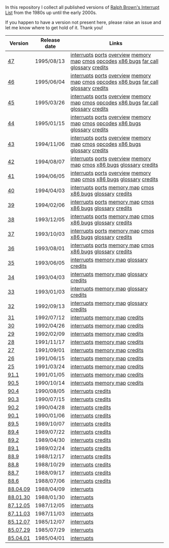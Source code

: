 In this repository I collect all published versions of
[Ralph Brown's Interrupt List](http://www.cs.cmu.edu/~ralf/files.html)
from the 1980s up until the early 2000s.

If you happen to have a version not present here, please
raise an issue and let me know where to get hold of it.
Thank you!

| Version | Release date | Links |
| --- | --- | --- |
| [47](https://github.com/sebras/rbil/tree/release-47/) | 1995/08/13 | [interrupts](https://raw.githubusercontent.com/sebras/rbil/release-47/INTERRUP.LST) [ports](https://raw.githubusercontent.com/sebras/rbil/release-47/PORTS.LST) [overview](https://raw.githubusercontent.com/sebras/rbil/release-47/OVERVIEW.LST) [memory map](https://raw.githubusercontent.com/sebras/rbil/release-47/MEMORY.LST) [cmos](https://raw.githubusercontent.com/sebras/rbil/release-47/CMOS.LST) [opcodes](https://raw.githubusercontent.com/sebras/rbil/release-47/OPCODES.LST) [x86 bugs](https://raw.githubusercontent.com/sebras/rbil/release-47/86BUGS.LST) [far call](https://raw.githubusercontent.com/sebras/rbil/release-47/FARCALL.LST) [glossary](https://raw.githubusercontent.com/sebras/rbil/release-47/GLOSSARY.LST) [credits](https://raw.githubusercontent.com/sebras/rbil/release-47/INTERRUP.1ST) |
| [46](https://github.com/sebras/rbil/tree/release-46/) | 1995/06/04 | [interrupts](https://raw.githubusercontent.com/sebras/rbil/release-46/INTERRUP.LST) [ports](https://raw.githubusercontent.com/sebras/rbil/release-46/PORTS.LST) [overview](https://raw.githubusercontent.com/sebras/rbil/release-46/OVERVIEW.LST) [memory map](https://raw.githubusercontent.com/sebras/rbil/release-46/MEMORY.LST) [cmos](https://raw.githubusercontent.com/sebras/rbil/release-46/CMOS.LST) [opcodes](https://raw.githubusercontent.com/sebras/rbil/release-46/OPCODES.LST) [x86 bugs](https://raw.githubusercontent.com/sebras/rbil/release-46/86BUGS.LST) [far call](https://raw.githubusercontent.com/sebras/rbil/release-46/FARCALL.LST) [glossary](https://raw.githubusercontent.com/sebras/rbil/release-46/GLOSSARY.LST) [credits](https://raw.githubusercontent.com/sebras/rbil/release-46/INTERRUP.1ST) |
| [45](https://github.com/sebras/rbil/tree/release-45/) | 1995/03/26 | [interrupts](https://raw.githubusercontent.com/sebras/rbil/release-45/INTERRUP.LST) [ports](https://raw.githubusercontent.com/sebras/rbil/release-45/PORTS.LST) [overview](https://raw.githubusercontent.com/sebras/rbil/release-45/OVERVIEW.LST) [memory map](https://raw.githubusercontent.com/sebras/rbil/release-45/MEMORY.LST) [cmos](https://raw.githubusercontent.com/sebras/rbil/release-45/CMOS.LST) [opcodes](https://raw.githubusercontent.com/sebras/rbil/release-45/OPCODES.LST) [x86 bugs](https://raw.githubusercontent.com/sebras/rbil/release-45/86BUGS.LST) [far call](https://raw.githubusercontent.com/sebras/rbil/release-45/FARCALL.LST) [glossary](https://raw.githubusercontent.com/sebras/rbil/release-45/GLOSSARY.LST) [credits](https://raw.githubusercontent.com/sebras/rbil/release-45/INTERRUP.1ST) |
| [44](https://github.com/sebras/rbil/tree/release-44/) | 1995/01/15 | [interrupts](https://raw.githubusercontent.com/sebras/rbil/release-44/INTERRUP.LST) [ports](https://raw.githubusercontent.com/sebras/rbil/release-44/PORTS.LST) [overview](https://raw.githubusercontent.com/sebras/rbil/release-44/OVERVIEW.LST) [memory map](https://raw.githubusercontent.com/sebras/rbil/release-44/MEMORY.LST) [cmos](https://raw.githubusercontent.com/sebras/rbil/release-44/CMOS.LST) [opcodes](https://raw.githubusercontent.com/sebras/rbil/release-44/OPCODES.LST) [x86 bugs](https://raw.githubusercontent.com/sebras/rbil/release-44/86BUGS.LST) [glossary](https://raw.githubusercontent.com/sebras/rbil/release-44/GLOSSARY.LST) [credits](https://raw.githubusercontent.com/sebras/rbil/release-44/INTERRUP.1ST) |
| [43](https://github.com/sebras/rbil/tree/release-43/) | 1994/11/06 | [interrupts](https://raw.githubusercontent.com/sebras/rbil/release-43/INTERRUP.LST) [ports](https://raw.githubusercontent.com/sebras/rbil/release-43/PORTS.LST) [overview](https://raw.githubusercontent.com/sebras/rbil/release-43/OVERVIEW.LST) [memory map](https://raw.githubusercontent.com/sebras/rbil/release-43/MEMORY.LST) [cmos](https://raw.githubusercontent.com/sebras/rbil/release-43/CMOS.LST) [opcodes](https://raw.githubusercontent.com/sebras/rbil/release-43/OPCODES.LST) [x86 bugs](https://raw.githubusercontent.com/sebras/rbil/release-43/86BUGS.LST) [glossary](https://raw.githubusercontent.com/sebras/rbil/release-43/GLOSSARY.LST) [credits](https://raw.githubusercontent.com/sebras/rbil/release-43/INTERRUP.1ST) |
| [42](https://github.com/sebras/rbil/tree/release-42/) | 1994/08/07 | [interrupts](https://raw.githubusercontent.com/sebras/rbil/release-42/INTERRUP.LST) [ports](https://raw.githubusercontent.com/sebras/rbil/release-42/PORTS.LST) [overview](https://raw.githubusercontent.com/sebras/rbil/release-42/OVERVIEW.LST) [memory map](https://raw.githubusercontent.com/sebras/rbil/release-42/MEMORY.LST) [cmos](https://raw.githubusercontent.com/sebras/rbil/release-42/CMOS.LST) [x86 bugs](https://raw.githubusercontent.com/sebras/rbil/release-42/86BUGS.LST) [glossary](https://raw.githubusercontent.com/sebras/rbil/release-42/GLOSSARY.LST) [credits](https://raw.githubusercontent.com/sebras/rbil/release-42/INTERRUP.1ST) |
| [41](https://github.com/sebras/rbil/tree/release-41/) | 1994/06/05 | [interrupts](https://raw.githubusercontent.com/sebras/rbil/release-41/INTERRUP.LST) [ports](https://raw.githubusercontent.com/sebras/rbil/release-41/PORTS.LST) [overview](https://raw.githubusercontent.com/sebras/rbil/release-41/OVERVIEW.LST) [memory map](https://raw.githubusercontent.com/sebras/rbil/release-41/MEMORY.LST) [cmos](https://raw.githubusercontent.com/sebras/rbil/release-41/CMOS.LST) [x86 bugs](https://raw.githubusercontent.com/sebras/rbil/release-41/86BUGS.LST) [glossary](https://raw.githubusercontent.com/sebras/rbil/release-41/GLOSSARY.LST) [credits](https://raw.githubusercontent.com/sebras/rbil/release-41/INTERRUP.1ST) |
| [40](https://github.com/sebras/rbil/tree/release-40/) | 1994/04/03 | [interrupts](https://raw.githubusercontent.com/sebras/rbil/release-40/INTERRUP.LST) [ports](https://raw.githubusercontent.com/sebras/rbil/release-40/PORTS.LST) [memory map](https://raw.githubusercontent.com/sebras/rbil/release-40/MEMORY.LST) [cmos](https://raw.githubusercontent.com/sebras/rbil/release-40/CMOS.LST) [x86 bugs](https://raw.githubusercontent.com/sebras/rbil/release-40/86BUGS.LST) [glossary](https://raw.githubusercontent.com/sebras/rbil/release-40/GLOSSARY.LST) [credits](https://raw.githubusercontent.com/sebras/rbil/release-40/INTERRUP.1ST) |
| [39](https://github.com/sebras/rbil/tree/release-39/) | 1994/02/06 | [interrupts](https://raw.githubusercontent.com/sebras/rbil/release-39/INTERRUP.LST) [ports](https://raw.githubusercontent.com/sebras/rbil/release-39/PORTS.LST) [memory map](https://raw.githubusercontent.com/sebras/rbil/release-39/MEMORY.LST) [cmos](https://raw.githubusercontent.com/sebras/rbil/release-39/CMOS.LST) [x86 bugs](https://raw.githubusercontent.com/sebras/rbil/release-39/86BUGS.LST) [glossary](https://raw.githubusercontent.com/sebras/rbil/release-39/GLOSSARY.LST) [credits](https://raw.githubusercontent.com/sebras/rbil/release-39/INTERRUP.1ST) |
| [38](https://github.com/sebras/rbil/tree/release-38/) | 1993/12/05 | [interrupts](https://raw.githubusercontent.com/sebras/rbil/release-38/INTERRUP.LST) [ports](https://raw.githubusercontent.com/sebras/rbil/release-38/PORTS.LST) [memory map](https://raw.githubusercontent.com/sebras/rbil/release-38/MEMORY.LST) [cmos](https://raw.githubusercontent.com/sebras/rbil/release-38/CMOS.LST) [x86 bugs](https://raw.githubusercontent.com/sebras/rbil/release-38/86BUGS.LST) [glossary](https://raw.githubusercontent.com/sebras/rbil/release-38/GLOSSARY.LST) [credits](https://raw.githubusercontent.com/sebras/rbil/release-38/INTERRUP.1ST) |
| [37](https://github.com/sebras/rbil/tree/release-37/) | 1993/10/03 | [interrupts](https://raw.githubusercontent.com/sebras/rbil/release-37/INTERRUP.LST) [ports](https://raw.githubusercontent.com/sebras/rbil/release-37/PORTS.LST) [memory map](https://raw.githubusercontent.com/sebras/rbil/release-37/MEMORY.LST) [cmos](https://raw.githubusercontent.com/sebras/rbil/release-37/CMOS.LST) [x86 bugs](https://raw.githubusercontent.com/sebras/rbil/release-37/86BUGS.LST) [glossary](https://raw.githubusercontent.com/sebras/rbil/release-37/GLOSSARY.LST) [credits](https://raw.githubusercontent.com/sebras/rbil/release-37/INTERRUP.1ST) |
| [36](https://github.com/sebras/rbil/tree/release-36/) | 1993/08/01 | [interrupts](https://raw.githubusercontent.com/sebras/rbil/release-36/INTERRUP.LST) [ports](https://raw.githubusercontent.com/sebras/rbil/release-36/PORTS.LST) [memory map](https://raw.githubusercontent.com/sebras/rbil/release-36/MEMORY.LST) [cmos](https://raw.githubusercontent.com/sebras/rbil/release-36/CMOS.LST) [x86 bugs](https://raw.githubusercontent.com/sebras/rbil/release-36/86BUGS.LST) [glossary](https://raw.githubusercontent.com/sebras/rbil/release-36/GLOSSARY.LST) [credits](https://raw.githubusercontent.com/sebras/rbil/release-36/INTERRUP.1ST) |
| [35](https://github.com/sebras/rbil/tree/release-35/) | 1993/06/05 | [interrupts](https://raw.githubusercontent.com/sebras/rbil/release-35/INTERRUP.LST) [memory map](https://raw.githubusercontent.com/sebras/rbil/release-35/MEMORY.LST) [glossary](https://raw.githubusercontent.com/sebras/rbil/release-35/GLOSSARY.LST) [credits](https://raw.githubusercontent.com/sebras/rbil/release-35/INTERRUP.1ST) |
| [34](https://github.com/sebras/rbil/tree/release-34/) | 1993/04/03 | [interrupts](https://raw.githubusercontent.com/sebras/rbil/release-34/INTERRUP.LST) [memory map](https://raw.githubusercontent.com/sebras/rbil/release-34/MEMORY.LST) [glossary](https://raw.githubusercontent.com/sebras/rbil/release-34/GLOSSARY.LST) [credits](https://raw.githubusercontent.com/sebras/rbil/release-34/INTERRUP.1ST) |
| [33](https://github.com/sebras/rbil/tree/release-33/) | 1993/01/03 | [interrupts](https://raw.githubusercontent.com/sebras/rbil/release-33/INTERRUP.LST) [memory map](https://raw.githubusercontent.com/sebras/rbil/release-33/MEMORY.LST) [glossary](https://raw.githubusercontent.com/sebras/rbil/release-33/GLOSSARY.LST) [credits](https://raw.githubusercontent.com/sebras/rbil/release-33/INTERRUP.1ST) |
| [32](https://github.com/sebras/rbil/tree/release-32/) | 1992/09/13 | [interrupts](https://raw.githubusercontent.com/sebras/rbil/release-32/INTERRUP.LST) [memory map](https://raw.githubusercontent.com/sebras/rbil/release-32/MEMORY.LST) [glossary](https://raw.githubusercontent.com/sebras/rbil/release-32/GLOSSARY.LST) [credits](https://raw.githubusercontent.com/sebras/rbil/release-32/INTERRUP.1ST) |
| [31](https://github.com/sebras/rbil/tree/release-31/) | 1992/07/12 | [interrupts](https://raw.githubusercontent.com/sebras/rbil/release-31/INTERRUP.LST) [memory map](https://raw.githubusercontent.com/sebras/rbil/release-31/MEMORY.LST) [credits](https://raw.githubusercontent.com/sebras/rbil/release-31/INTERRUP.1ST) |
| [30](https://github.com/sebras/rbil/tree/release-30/) | 1992/04/26 | [interrupts](https://raw.githubusercontent.com/sebras/rbil/release-30/INTERRUP.LST) [memory map](https://raw.githubusercontent.com/sebras/rbil/release-30/MEMORY.LST) [credits](https://raw.githubusercontent.com/sebras/rbil/release-30/INTERRUP.1ST) |
| [29](https://github.com/sebras/rbil/tree/release-29/) | 1992/02/09 | [interrupts](https://raw.githubusercontent.com/sebras/rbil/release-29/INTERRUP.LST) [memory map](https://raw.githubusercontent.com/sebras/rbil/release-29/MEMORY.LST) [credits](https://raw.githubusercontent.com/sebras/rbil/release-29/INTERRUP.1ST) |
| [28](https://github.com/sebras/rbil/tree/release-28/) | 1991/11/17 | [interrupts](https://raw.githubusercontent.com/sebras/rbil/release-28/INTERRUP.LST) [memory map](https://raw.githubusercontent.com/sebras/rbil/release-28/MEMORY.LST) [credits](https://raw.githubusercontent.com/sebras/rbil/release-28/INTERRUP.1ST) |
| [27](https://github.com/sebras/rbil/tree/release-27/) | 1991/09/01 | [interrupts](https://raw.githubusercontent.com/sebras/rbil/release-27/INTERRUP.LST) [memory map](https://raw.githubusercontent.com/sebras/rbil/release-27/MEMORY.LST) [credits](https://raw.githubusercontent.com/sebras/rbil/release-27/INTERRUP.1ST) |
| [26](https://github.com/sebras/rbil/tree/release-26/) | 1991/06/15 | [interrupts](https://raw.githubusercontent.com/sebras/rbil/release-26/INTERRUP.LST) [memory map](https://raw.githubusercontent.com/sebras/rbil/release-26/MEMORY.LST) [credits](https://raw.githubusercontent.com/sebras/rbil/release-26/INTERRUP.1ST) |
| [25](https://github.com/sebras/rbil/tree/release-25/) | 1991/03/24 | [interrupts](https://raw.githubusercontent.com/sebras/rbil/release-25/INTERRUP.LST) [memory map](https://raw.githubusercontent.com/sebras/rbil/release-25/MEMORY.LST) [credits](https://raw.githubusercontent.com/sebras/rbil/release-25/INTERRUP.1ST) |
| [91.1](https://github.com/sebras/rbil/tree/release-91.1/) | 1991/01/05 | [interrupts](https://raw.githubusercontent.com/sebras/rbil/release-91.1/INTERRUP.LST) [memory map](https://raw.githubusercontent.com/sebras/rbil/release-91.1/MEMORY.LST) [credits](https://raw.githubusercontent.com/sebras/rbil/release-91.1/INTERRUP.1ST) |
| [90.5](https://github.com/sebras/rbil/tree/release-90.5/) | 1990/10/14 | [interrupts](https://raw.githubusercontent.com/sebras/rbil/release-90.5/INTERRUP.LST) [memory map](https://raw.githubusercontent.com/sebras/rbil/release-90.5/MEMORY.LST) [credits](https://raw.githubusercontent.com/sebras/rbil/release-90.5/INTERRUP.1ST) |
| [90.4](https://github.com/sebras/rbil/tree/release-90.4/) | 1990/08/05 | [interrupts](https://raw.githubusercontent.com/sebras/rbil/release-90.4/INTERRUP.LST) [credits](https://raw.githubusercontent.com/sebras/rbil/release-90.4/INTERRUP.1ST) |
| [90.3](https://github.com/sebras/rbil/tree/release-90.3/) | 1990/07/15 | [interrupts](https://raw.githubusercontent.com/sebras/rbil/release-90.3/INTERRUP.LST) [credits](https://raw.githubusercontent.com/sebras/rbil/release-90.3/INTERRUP.1ST) |
| [90.2](https://github.com/sebras/rbil/tree/release-90.2/) | 1990/04/28 | [interrupts](https://raw.githubusercontent.com/sebras/rbil/release-90.2/INTERRUP.LST) [credits](https://raw.githubusercontent.com/sebras/rbil/release-90.2/INTERRUP.1ST) |
| [90.1](https://github.com/sebras/rbil/tree/release-90.1/) | 1990/01/06 | [interrupts](https://raw.githubusercontent.com/sebras/rbil/release-90.1/INTERRUP.LST) [credits](https://raw.githubusercontent.com/sebras/rbil/release-90.1/INTERRUP.1ST) |
| [89.5](https://github.com/sebras/rbil/tree/release-89.5/) | 1989/10/07 | [interrupts](https://raw.githubusercontent.com/sebras/rbil/release-89.5/INTERRUP.LST) [credits](https://raw.githubusercontent.com/sebras/rbil/release-89.5/INTERRUP.1ST) |
| [89.4](https://github.com/sebras/rbil/tree/release-89.4/) | 1989/07/22 | [interrupts](https://raw.githubusercontent.com/sebras/rbil/release-89.4/INTERRUP.LST) [credits](https://raw.githubusercontent.com/sebras/rbil/release-89.4/INTERRUP.1ST) |
| [89.2](https://github.com/sebras/rbil/tree/release-89.2/) | 1989/04/30 | [interrupts](https://raw.githubusercontent.com/sebras/rbil/release-89.2/INTERRUP.LST) [credits](https://raw.githubusercontent.com/sebras/rbil/release-89.2/INTERRUP.1ST) |
| [89.1](https://github.com/sebras/rbil/tree/release-89.1/) | 1989/02/24 | [interrupts](https://raw.githubusercontent.com/sebras/rbil/release-89.1/INTERRUP.LST) [credits](https://raw.githubusercontent.com/sebras/rbil/release-89.1/INTERRUP.1ST) |
| [88.9](https://github.com/sebras/rbil/tree/release-88.9/) | 1988/12/17 | [interrupts](https://raw.githubusercontent.com/sebras/rbil/release-88.9/INTERRUP.LST) [credits](https://raw.githubusercontent.com/sebras/rbil/release-88.9/INTERRUP.1ST) |
| [88.8](https://github.com/sebras/rbil/tree/release-88.8/) | 1988/10/29 | [interrupts](https://raw.githubusercontent.com/sebras/rbil/release-88.8/INTERRUP.LST) [credits](https://raw.githubusercontent.com/sebras/rbil/release-88.8/INTERRUP.1ST) |
| [88.7](https://github.com/sebras/rbil/tree/release-88.7/) | 1988/09/17 | [interrupts](https://raw.githubusercontent.com/sebras/rbil/release-88.7/INTERRUP.LST) [credits](https://raw.githubusercontent.com/sebras/rbil/release-88.7/INTERRUP.1ST) |
| [88.6](https://github.com/sebras/rbil/tree/release-88.6/) | 1988/07/06 | [interrupts](https://raw.githubusercontent.com/sebras/rbil/release-88.6/INTERRUP.LST) [credits](https://raw.githubusercontent.com/sebras/rbil/release-88.6/INTERRUP.1ST) |
| [88.04.09](https://github.com/sebras/rbil/tree/release-88.04.09/) | 1988/04/09 | [interrupts](https://raw.githubusercontent.com/sebras/rbil/release-88.04.09/INTERRUP.LST) |
| [88.01.30](https://github.com/sebras/rbil/tree/release-88.01.30/) | 1988/01/30 | [interrupts](https://raw.githubusercontent.com/sebras/rbil/release-88.01.30/INTERRUP.LST) |
| [87.12.05](https://github.com/sebras/rbil/tree/release-87.12.05/) | 1987/12/05 | [interrupts](https://raw.githubusercontent.com/sebras/rbil/release-87.12.05/INTERRUP.LST) |
| [87.11.03](https://github.com/sebras/rbil/tree/release-87.11.03/) | 1987/11/03 | [interrupts](https://raw.githubusercontent.com/sebras/rbil/release-87.11.03/INTERRUP.LST) |
| [85.12.07](https://github.com/sebras/rbil/tree/release-85.12.07/) | 1985/12/07 | [interrupts](https://raw.githubusercontent.com/sebras/rbil/release-85.12.07/INTERRUP.LST) |
| [85.07.29](https://github.com/sebras/rbil/tree/release-85.07.29/) | 1985/07/29 | [interrupts](https://raw.githubusercontent.com/sebras/rbil/release-85.07.29/INTERRUP.LST) |
| [85.04.01](https://github.com/sebras/rbil/tree/release-85.04.01/) | 1985/04/01 | [interrupts](https://raw.githubusercontent.com/sebras/rbil/release-85.04.01/INTERRUP.LST) |
